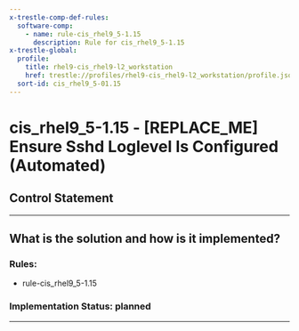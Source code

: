 ```yaml
---
x-trestle-comp-def-rules:
  software-comp:
    - name: rule-cis_rhel9_5-1.15
      description: Rule for cis_rhel9_5-1.15
x-trestle-global:
  profile:
    title: rhel9-cis_rhel9-l2_workstation
    href: trestle://profiles/rhel9-cis_rhel9-l2_workstation/profile.json
  sort-id: cis_rhel9_5-01.15
---
```


# cis_rhel9_5-1.15 - \[REPLACE_ME\] Ensure Sshd Loglevel Is Configured (Automated)

## Control Statement

______________________________________________________________________

## What is the solution and how is it implemented?

<!-- For implementation status enter one of: implemented, partial, planned, alternative, not-applicable -->

<!-- Note that the list of rules under ### Rules: is read-only and changes will not be captured after assembly to JSON -->

<!-- Add control implementation description here for control: cis_rhel9_5-1.15 -->

### Rules:

  - rule-cis_rhel9_5-1.15

### Implementation Status: planned

______________________________________________________________________
